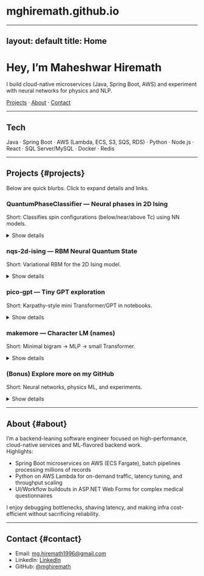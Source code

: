 # mghiremath.github.io
---
layout: default
title: Home
---

# Hey, I’m Maheshwar Hiremath
I build cloud-native microservices (Java, Spring Boot, AWS) and experiment with neural networks for physics and NLP.  

[Projects](#projects) · [About](#about) · [Contact](#contact)

---

## Tech
Java · Spring Boot · AWS (Lambda, ECS, S3, SQS, RDS) · Python · Node.js · React · SQL Server/MySQL · Docker · Redis

---

## Projects {#projects}

Below are quick blurbs. Click to expand details and links.

### QuantumPhaseClassifier — Neural phases in 2D Ising
Short: Classifies spin configurations (below/near/above Tc) using NN models.

<details>
  <summary>Show details</summary>

- Trains MLP, CNN, and ViT on synthetic lattice data to detect phase transitions  
- Benchmarks accuracy; confusion matrix & learning curves  
- References Carrasquilla & Melko (2017) for ML on phases  
**GitHub:** https://github.com/mghiremath/QuantumPhaseClassifier  
**Tech:** Python, PyTorch, NumPy, Matplotlib, Jupyter
</details>

### nqs-2d-ising — RBM Neural Quantum State
Short: Variational RBM for the 2D Ising model.

<details>
  <summary>Show details</summary>

- RBM energy model + sampling; variational optimization  
- Lightweight code with plots and notes  
**GitHub:** https://github.com/mghiremath/nqs-2d-ising  
**Tech:** Python, NumPy, Matplotlib
</details>

### pico-gpt — Tiny GPT exploration
Short: Karpathy-style mini Transformer/GPT in notebooks.

<details>
  <summary>Show details</summary>

- Educational bigram → tiny GPT steps, tokenizer logic  
- Clear, didactic notebooks with example IO  
**GitHub:** https://github.com/mghiremath/pico-gpt  
**Tech:** Python, Jupyter, NumPy/PyTorch
</details>

### makemore — Character LM (names)
Short: Minimal bigram → MLP → small Transformer.

<details>
  <summary>Show details</summary>

- Trains on `names.txt`; sampling CLI  
- Progression mirrors Karpathy’s makemore  
**GitHub:** https://github.com/mghiremath/makemore  
**Tech:** Python, PyTorch, Jupyter
</details>

### (Bonus) Explore more on my GitHub
Short: Neural networks, physics ML, and experiments.

<details>
  <summary>Show details</summary>

- I keep pushing experiments and study projects here  
**GitHub Profile:** https://github.com/mghiremath
</details>

---

## About {#about}

I’m a backend-leaning software engineer focused on high-performance, cloud-native services and ML-flavored backend work.  
Highlights:
- Spring Boot microservices on AWS (ECS Fargate), batch pipelines processing millions of records  
- Python on AWS Lambda for on-demand traffic, latency tuning, and throughput scaling  
- UI/Workflow buildouts in ASP.NET Web Forms for complex medical questionnaires

I enjoy debugging bottlenecks, shaving latency, and making infra cost-efficient without sacrificing reliability.

---

## Contact {#contact}

- Email: [mg.hiremath1996@gmail.com](mailto:mg.hiremath1996@gmail.com)  
- LinkedIn: [LinkedIn](https://www.linkedin.com/in/mahesh-h/)  
- GitHub: [@mghiremath](https://github.com/mghiremath)

